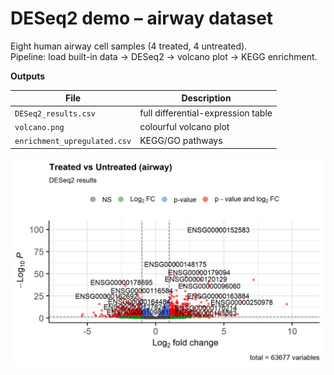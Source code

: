 # DESeq2 demo – airway dataset

Eight human airway cell samples (4 treated, 4 untreated).  
Pipeline: load built-in data → DESeq2 → volcano plot → KEGG enrichment.

**Outputs**

| File | Description |
|------|-------------|
| `DESeq2_results.csv` | full differential-expression table |
| `volcano.png` | colourful volcano plot |
| `enrichment_upregulated.csv` | KEGG/GO pathways |

![volcano](volcano.png)
